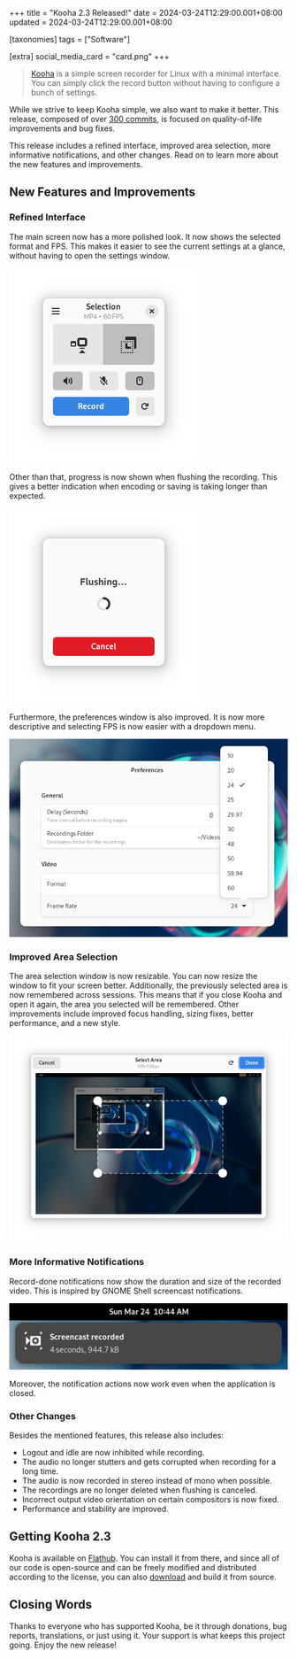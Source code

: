 +++
title = "Kooha 2.3 Released!"
date = 2024-03-24T12:29:00.001+08:00
updated = 2024-03-24T12:29:00.001+08:00

[taxonomies]
tags = ["Software"]

[extra]
social_media_card = "card.png"
+++

> [Kooha](https://github.com/SeaDve/Kooha) is a simple screen recorder for Linux with a minimal interface. You can simply click the record button without having to configure a bunch of settings.

While we strive to keep Kooha simple, we also want to make it better. This release, composed of over [300 commits](https://github.com/SeaDve/Kooha/compare/v2.2.4...v2.3.0), is focused on quality-of-life improvements and bug fixes.<!-- more -->

This release includes a refined interface, improved area selection, more informative notifications, and other changes. Read on to learn more about the new features and improvements.

## New Features and Improvements

### Refined Interface

The main screen now has a more polished look. It now shows the selected format and FPS. This makes it easier to see the current settings at a glance, without having to open the settings window.

![Main Screen Screenshot](main-screen.png)

Other than that, progress is now shown when flushing the recording. This gives a better indication when encoding or saving is taking longer than expected.

![Flushing Page Screenshot](flushing.png)

Furthermore, the preferences window is also improved. It is now more descriptive and selecting FPS is now easier with a dropdown menu.

![Preferences Window Screenshot](preferences-window.png)

### Improved Area Selection

The area selection window is now resizable. You can now resize the window to fit your screen better. Additionally, the previously selected area is now remembered across sessions. This means that if you close Kooha and open it again, the area you selected will be remembered. Other improvements include improved focus handling, sizing fixes, better performance, and a new style.

![Area Selection Window Screenshot](area-selection-window.png)

### More Informative Notifications

Record-done notifications now show the duration and size of the recorded video. This is inspired by GNOME Shell screencast notifications.

![Notification Screenshot](notification.png)

Moreover, the notification actions now work even when the application is closed.

### Other Changes

Besides the mentioned features, this release also includes:

* Logout and idle are now inhibited while recording.
* The audio no longer stutters and gets corrupted when recording for a long time.
* The audio is now recorded in stereo instead of mono when possible.
* The recordings are no longer deleted when flushing is canceled.
* Incorrect output video orientation on certain compositors is now fixed.
* Performance and stability are improved.

## Getting Kooha 2.3

Kooha is available on [Flathub](https://flathub.org/apps/io.github.seadve.Kooha). You can install it from there, and since all of our code is open-source and can be freely modified and distributed according to the license, you can also [download](https://github.com/SeaDve/Kooha/releases/tag/v2.3.0) and build it from source.

## Closing Words

Thanks to everyone who has supported Kooha, be it through donations, bug reports, translations, or just using it. Your support is what keeps this project going. Enjoy the new release!

